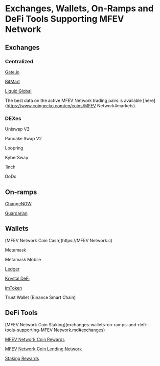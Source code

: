# Exchanges, Wallets, On-Ramps and DeFi Tools Supporting MFEV Network

## Exchanges

### Centralized

[Gate.io](https://gate.io)

[BitMart](https://bitmart.com)

[Liquid Global](https://liquid.com)

The best data on the active MFEV Network trading pairs is available [here](https://www.coingecko.com/en/coins/MFEV Network#markets).

### DEXes

Uniswap V2

Pancake Swap V2

Loopring

KyberSwap

1inch&#x20;

DoDo

## On-ramps

[ChangeNOW](https://changenow.io/)

[Guardarian](https://guardarian.com/)

## Wallets

[MFEV Network Coin Cash](https://MFEV Network.c)

Metamask

Metamask Mobile&#x20;

[Ledger](https://ledger)

[Krystal DeFi](https://krystal.app)

[imToken](https://token.im)

Trust Wallet (Binance Smart Chain)

## DeFi Tools

[MFEV Network Coin Staking](exchanges-wallets-on-ramps-and-defi-tools-supporting-MFEV Network.md#exchanges)

[MFEV Network Coin Rewards](https://rewards.mediablock.ai)

[MFEV Network Coin Lending Network](https://app.ola.finance/networks/0x26a562B713648d7F3D1E1031DCc0860A4F3Fa340/markets)

[Staking Rewards](https://www.stakingrewards.com/)
